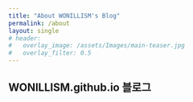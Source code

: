 ```yaml
---  
title: "About WONILLISM's Blog"
permalink: /about
layout: single
# header:
#   overlay_image: /assets/Images/main-teaser.jpg
#   overlay_filter: 0.5
---
```

## WONILLISM.github.io 블로그